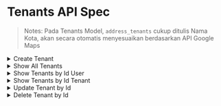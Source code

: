 # Tenants API Spec

> Notes: Pada Tenants Model, `address_tenants` cukup ditulis Nama Kota, akan secara otomatis menyesuaikan berdasarkan API Google Maps

<details><summary>Create Tenant</summary>

### Endpoint : ```POST /api/v1/tenants```

> User dapat membuat lebih dari 1 tenant

Request Headers :

```
Key: Authorization
Value: Baerer <token>
```

Request Body :

```json
{
  "name_tenants": "Tenant Name",
  "address_tenants": "Tenant Address"
}
```

Response Body Success :

```json
{
  "success": "true",
  "message": "Tenant created successfully",
  "data": {
    "id": 1,
    "user_id": 1,
    "name_tenants": "Tenant Name",
    "address_tenants": "Tenant Address",
    "created_at": "2024-05-29T09:27:59.169Z"
  }
}
```

Respons Body Error (user_id not found):

```json
{
  "success": "false",
  "message": "User ID not found!"
}
```

Respons Body Error (Jika user sudah mempunyai tenant):

```json
{
  "success": "false",
  "message": "User already has a tenant"
}
```
</details>

<details><summary>Show All Tenants</summary>

### Endpoint : ```GET /api/v1/tenants```

Request Headers :

```
Key: Authorization
Value: Baerer <token>
```

Respons Body Success :

```json
{
  "success": "true",
  "data": [
    {
      "id": 1,
      "user_id": 46,
      "name_tenants": "Tenant Name",
      "address_tenants": "Tenant Address",
      "created_at": "2024-05-29T09:20:02.361Z"
    }
  ]
}
```
</details>

<details><summary>Show Tenants by Id User</summary>

### Endpoint : ```GET /api/v1/tenants/user```

> Function ini untuk menampilkan list tenant yang dimiliki oleh user berdasarkan `user_id`

Request Headers :

```
Key: Authorization
Value: Baerer <token>
```

Respons Body Success :

```json
{
    "success": "true",
    "data": [
        {
            "id": 15,
            "user_id": 5,
            "name_tenants": "Test Tenants new",
            "image": "https://storage.googleapis.com/dev-momee-products-images/tenants/Test Tenants new/images_tenant/49b7c0f54854598e15a49bc849574f51-3d-fluency-shop.png",
            "address_tenants": "Jakarta Barat, Kec. Kb. Jeruk, Kota Jakarta Barat, Daerah Khusus Ibukota Jakarta, Indonesia",
            "location_lat": -6.167430899999999,
            "location_lng": 106.7637239,
            "created_at": "2024-06-12T15:32:26.109Z",
            "updated_at": "2024-06-12T15:32:26.109Z",
            "products": [],
            "totalProducts": 0
        },
        {
            "id": 16,
            "user_id": 5,
            "name_tenants": "Test Tenants new2",
            "image": "https://storage.googleapis.com/dev-momee-products-images/tenants/Test Tenants new2/images_tenant/a89d32655abcd23b1fb5c59e40c8f2cc-3d-fluency-shop.png",
            "address_tenants": "Jakarta Barat, Kec. Kb. Jeruk, Kota Jakarta Barat, Daerah Khusus Ibukota Jakarta, Indonesia",
            "location_lat": -6.167430899999999,
            "location_lng": 106.7637239,
            "created_at": "2024-06-12T15:33:28.191Z",
            "updated_at": "2024-06-12T15:33:28.191Z",
            "products": [],
            "totalProducts": 0
        }
    ]
}

```

</details>

<details><summary>Show Tenants by Id Tenant</summary>

### Endpoint : ```GET /api/v1/tenants/:id```

> Function ini untuk menampilkan list tenant berdasarkan `id tenant`

Request Headers :

```
Key: Authorization
Value: Baerer <token>
```

Respons Body Success :

```json
{
  "success": "true",
  "data": {
    "id": 5,
    "user_id": 46,
    "name_tenants": "Tenant Name",
    "address_tenants": "Tenant Address",
    "created_at": "2024-05-29T09:21:54.933Z",
    "products": [
      {
        "id": 3,
        "name_products": "Stroller Lucu 2",
        "slug": "stroller-lucu-2",
        "pictures": "https://www.static-src.com/wcsstore/Indraprastha/images/catalog/full//98/MTA-48544360/pacific_baby_stroller_bayi_pacific_spacebaby_sb-6212_-reversible_stir-_full01_k1qzxqto.jpg",
        "description": "A high-end smartphone with 128GB storage",
        "price": 100,
        "stock": 2,
        "is_available": true,
        "created_at": "2024-05-29T16:17:36.780Z",
        "updated_at": "2024-05-29T16:17:36.780Z",
        "category_id": 1,
        "tenant_id": 5,
        "category": {
          "id": 1,
          "name_categories": "Stroller",
          "created_at": "2024-05-29T16:08:18.905Z"
        }
      },
      {
        "id": 5,
        "name_products": "Stroller Lucu 23",
        "slug": "stroller-lucu-23",
        "pictures": "https://www.static-src.com/wcsstore/Indraprastha/images/catalog/full//98/MTA-48544360/pacific_baby_stroller_bayi_pacific_spacebaby_sb-6212_-reversible_stir-_full01_k1qzxqto.jpg",
        "description": "A high-end smartphone with 128GB storage",
        "price": 100000,
        "stock": 2,
        "is_available": true,
        "created_at": "2024-05-29T16:38:20.007Z",
        "updated_at": "2024-05-29T16:38:20.007Z",
        "category_id": 1,
        "tenant_id": 5,
        "category": {
          "id": 1,
          "name_categories": "Stroller",
          "created_at": "2024-05-29T16:08:18.905Z"
        }
      }
    ],
    "totalProducts": 2
  }
}
```

Respons Body Error :

```json
{
  "success": "false",
  "message": "Tenant not found"
}
```
</details>

<details><summary>Update Tenant by Id</summary>

### Endpoint : ```PATCH /api/v1/tenants/:id```

Request Headers :

```
Key: Authorization
Value: Baerer <token>
```

Request Body :

```json
{
  "name_tenants": "Updated Tenant Name",
  "address_tenants": "Updated Tenant Address"
}
```

Response Body Success

```json
{
  "success": "true",
  "message": "Tenant updated successfully",
  "data": {
    "id": 1,
    "user_id": 46,
    "name_tenants": "Updated Tenant Name",
    "address_tenants": "Updated Tenant Address",
    "created_at": "2024-05-29T09:20:02.361Z"
  }
}
```

Response Body Error :

```json
{
    "success": "false",
    "message": "Login first to get tokens"
}
```

</details>

<details><summary>Delete Tenant by Id</summary>

> Delete tenant hanya bisa dilakukan ketika sudah tidak memiliki product dan kategori

### Endpoint : ```DELETE /api/v1/tenants/:id```

Request Headers :

```
Key: Authorization
Value: Baerer <token>
```

Response Body Success

```json
{
  "success": "true",
  "message": "Tenant deleted successfully"
}
```

Response Body Error :

```json
{
  "success": "false",
  "message": "Tenant not found or already deleted!"
}
```
</details>
